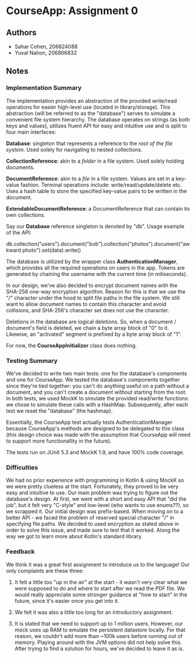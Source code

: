 # CourseApp: Assignment 0

## Authors
* Sahar Cohen, 206824088
* Yuval Nahon, 206866832

## Notes

### Implementation Summary
The implementation provides an abstraction of the provided write/read operations for easier high-level use (located in library/storage).
This abstraction (will be referred to as the "database") serves to simulate a convenient file system hierarchy.
The database operates on strings (as both keys and values), utilizes fluent API for easy and intuitive use and is split to four main interfaces:

**Database**: singleton that represents a reference to the *root of the file system*. Used solely for navigating to nested collections.

**CollectionReference**: akin to a *folder* in a file system. Used solely holding documents.

**DocumentReference**: akin to a *file* in a file system. Values are set in a key-value fashion. Terminal operations include: write/read/update/delete etc. Uses a hash table to store the specified key-value pairs to be written in the document.

**ExtendableDocumentReference**: a DocumentReference that can contain its own collections.

Say our **Database** reference singleton is denoted by "db". Usage example of the API:

db.collection("users").document("bob").collection("photos").document("awkward photo").set(data).write()

The database is utilized by the wrapper class **AuthenticationManager**, which provides all the required operations on users in the app. Tokens are generated by chaining the username with the current time (in miliseconds). 

In our design, we've also decided to encrypt document names with the SHA-256 one-way encryption algorithm. Reason for this is that we use the "/" character under the hood to split file paths in the file system. We still want to allow document names to contain this character and avoid collisions, and SHA-256's character set does not use the character.

Deletions in the database are logical deletions. So, when a document / document's field is deleted, we chain a byte array block of "0" to it. Likewise, an "activated" segment is prefixed by a byte array block of "1".

For now, the **CourseAppInitializer** class does nothing.

### Testing Summary
We've decided to write two main tests: one for the database's components and one for CourseApp. We tested the database's components together since they're tied together: you can't do anything useful on a path without a document, and you can't create a document without starting from the root. In both tests, we used MockK to simulate the provided read/write functions: we chose to simulate these calls with a HashMap. Subsequently, after each test we reset the "database" (the hashmap).

Essentially, the CourseApp test actually tests AuthenticationManager because CourseApp's methods are designed to be delegated to this class (this design choice was made with the assumption that CourseApp will need to support more functionallity in the future).

The tests run on JUnit 5.3 and MockK 1.9, and have 100% code coverage.

### Difficulties
We had no prior experience with programming in Kotlin & using MockK so we were pretty clueless at the start. Fortunately, they proved to be very easy and intuitive to use. Our main problem was trying to figure out the database's design. At first, we went with a short and easy API that "did the job", but it felt very "C-style" and low-level (who wants to use enums??), so we scrapped it. Our initial design was prefix-based. When moving on to a better API - we faced the problem of reserved special character "/" in specifying file paths. We decided to used encryption as stated above in order to solve this issue, and made sure to test that it worked. Along the way we got to learn more about Kotlin's standard library.

### Feedback
We think it was a great first assignment to introduce us to the language! Our only complaints are these three:

1) It felt a little too "up in the air" at the start - it wasn't very clear what we were supposed to do and where to start after we read the PDF file. We would really appreciate some stronger guidance at "how to start" in the future, since it's easier once you get into it.

2) We felt it was also a little too long for an introductory assignment.

3) It is stated that we need to support up to 1 million users. However, our mock uses up RAM to emulate the persistent datastore locally. For that reason, we couldn't add more than ~100k users before running out of memory. Playing around with the JVM options did not help solve this. After trying to find a solution for hours, we've decided to leave it as is.
